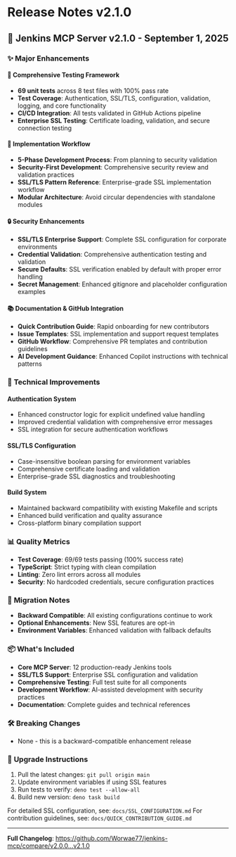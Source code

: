 # Release Notes v2.1.0

## 🚀 **Jenkins MCP Server v2.1.0** - September 1, 2025

### ✨ **Major Enhancements**

#### 🧪 **Comprehensive Testing Framework**
- **69 unit tests** across 8 test files with 100% pass rate
- **Test Coverage**: Authentication, SSL/TLS, configuration, validation, logging, and core functionality
- **CI/CD Integration**: All tests validated in GitHub Actions pipeline
- **Enterprise SSL Testing**: Certificate loading, validation, and secure connection testing

#### 🔧 **Implementation Workflow**
- **5-Phase Development Process**: From planning to security validation
- **Security-First Development**: Comprehensive security review and validation practices
- **SSL/TLS Pattern Reference**: Enterprise-grade SSL implementation workflow
- **Modular Architecture**: Avoid circular dependencies with standalone modules

#### 🔒 **Security Enhancements**
- **SSL/TLS Enterprise Support**: Complete SSL configuration for corporate environments
- **Credential Validation**: Comprehensive authentication testing and validation
- **Secure Defaults**: SSL verification enabled by default with proper error handling
- **Secret Management**: Enhanced gitignore and placeholder configuration examples

#### 📚 **Documentation & GitHub Integration**
- **Quick Contribution Guide**: Rapid onboarding for new contributors
- **Issue Templates**: SSL implementation and support request templates
- **GitHub Workflow**: Comprehensive PR templates and contribution guidelines
- **AI Development Guidance**: Enhanced Copilot instructions with technical patterns

### 🔧 **Technical Improvements**

#### **Authentication System**
- Enhanced constructor logic for explicit undefined value handling
- Improved credential validation with comprehensive error messages
- SSL integration for secure authentication workflows

#### **SSL/TLS Configuration**
- Case-insensitive boolean parsing for environment variables
- Comprehensive certificate loading and validation
- Enterprise-grade SSL diagnostics and troubleshooting

#### **Build System**
- Maintained backward compatibility with existing Makefile and scripts
- Enhanced build verification and quality assurance
- Cross-platform binary compilation support

### 📊 **Quality Metrics**
- **Test Coverage**: 69/69 tests passing (100% success rate)
- **TypeScript**: Strict typing with clean compilation
- **Linting**: Zero lint errors across all modules
- **Security**: No hardcoded credentials, secure configuration practices

### 🔄 **Migration Notes**
- **Backward Compatible**: All existing configurations continue to work
- **Optional Enhancements**: New SSL features are opt-in
- **Environment Variables**: Enhanced validation with fallback defaults

### 📦 **What's Included**
- **Core MCP Server**: 12 production-ready Jenkins tools
- **SSL/TLS Support**: Enterprise SSL configuration and validation
- **Comprehensive Testing**: Full test suite for all components
- **Development Workflow**: AI-assisted development with security practices
- **Documentation**: Complete guides and technical references

### 🛠 **Breaking Changes**
- None - this is a backward-compatible enhancement release

### 🚀 **Upgrade Instructions**
1. Pull the latest changes: `git pull origin main`
2. Update environment variables if using SSL features
3. Run tests to verify: `deno test --allow-all`
4. Build new version: `deno task build`

For detailed SSL configuration, see: `docs/SSL_CONFIGURATION.md`
For contribution guidelines, see: `docs/QUICK_CONTRIBUTION_GUIDE.md`

---

**Full Changelog**: https://github.com/Worwae77/jenkins-mcp/compare/v2.0.0...v2.1.0

